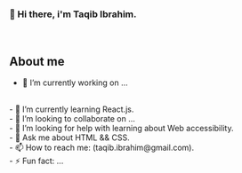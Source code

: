 ### 👋 Hi there, i'm Taqib Ibrahim.

<br />

## About me

- 🔭 I’m currently working on ...
<br />
- 🌱 I’m currently learning React.js.
<br />
- 👯 I’m looking to collaborate on ...
<br />
- 🤔 I’m looking for help with learning about Web accessibility.
<br />
- 💬 Ask me about HTML && CSS.
<br />
- 📫 How to reach me: (taqib.ibrahim@gmail.com).
<br />
- ⚡ Fun fact: ...
